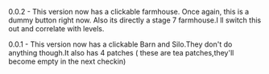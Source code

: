 0.0.2 - This version now has a clickable farmhouse. Once again, this is a dummy button right now. Also its directly a stage 7 farmhouse.I ll switch this out and correlate with levels.

0.0.1 - This version now has a clickable Barn and Silo.They don't do anything though.It also has 4 patches ( these are tea patches,they'll become empty in the next checkin)
